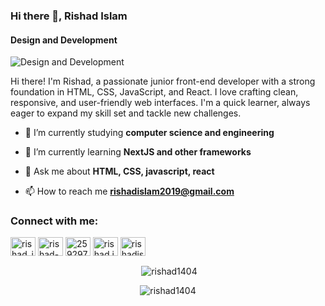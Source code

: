### Hi there 👋, Rishad Islam
#### Design and Development
![Design and Development](https://i.ibb.co/z6DBPds/Modern-Futuristic-Gadget-Technology-Review-Channel-Youtube-Banner.png)

Hi there! I'm Rishad, a passionate junior front-end developer with a strong foundation in HTML, CSS, JavaScript, and React. I love crafting clean, responsive, and user-friendly web interfaces. I'm a quick learner, always eager to expand my skill set and tackle new challenges.

- 🔭 I’m currently studying **computer science and engineering**

- 🌱 I’m currently learning **NextJS and other frameworks**

- 💬 Ask me about **HTML, CSS, javascript, react**

- 📫 How to reach me **rishadislam2019@gmail.com**

<h3 align="left">Connect with me:</h3>
<p align="left">
<a href="https://dev.to/rishad_islam" target="blank"><img align="center" src="https://raw.githubusercontent.com/rahuldkjain/github-profile-readme-generator/master/src/images/icons/Social/devto.svg" alt="rishad_islam" height="30" width="40" /></a>
<a href="https://linkedin.com/in/rishad-islam14" target="blank"><img align="center" src="https://raw.githubusercontent.com/rahuldkjain/github-profile-readme-generator/master/src/images/icons/Social/linked-in-alt.svg" alt="rishad-islam14" height="30" width="40" /></a>
<a href="https://stackoverflow.com/users/25929758" target="blank"><img align="center" src="https://raw.githubusercontent.com/rahuldkjain/github-profile-readme-generator/master/src/images/icons/Social/stack-overflow.svg" alt="25929758" height="30" width="40" /></a>
<a href="https://fb.com/rishad.islam.9250" target="blank"><img align="center" src="https://raw.githubusercontent.com/rahuldkjain/github-profile-readme-generator/master/src/images/icons/Social/facebook.svg" alt="rishad.islam.9250" height="30" width="40" /></a>
<a href="https://instagram.com/rishadislaam" target="blank"><img align="center" src="https://raw.githubusercontent.com/rahuldkjain/github-profile-readme-generator/master/src/images/icons/Social/instagram.svg" alt="rishadislaam" height="30" width="40" /></a>
</p>


<p align="center">&nbsp;<img align="center" src="https://github-readme-stats.vercel.app/api?username=rishad1404&show_icons=true&locale=en" alt="rishad1404" /></p>

<p align="center"}><img align="center" src="https://github-readme-streak-stats.herokuapp.com/?user=rishad1404&" alt="rishad1404" /></p>




